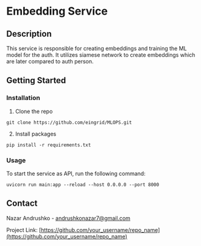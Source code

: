 # Embedding Service

## Description

This service is responsible for creating embeddings and training the ML model for the auth. It utilizes siamese network to create embeddings which are later compared to auth person. 

## Getting Started


### Installation

1. Clone the repo

```git clone https://github.com/eingrid/MLOPS.git```


2. Install packages

```pip install -r requirements.txt```


### Usage

To start the service as API, run the following command:

```uvicorn run main:app --reload --host 0.0.0.0 --port 8000```


## Contact

Nazar Andrushko - andrushkonazar7@gmail.com

Project Link: [https://github.com/your_username/repo_name](https://github.com/your_username/repo_name)